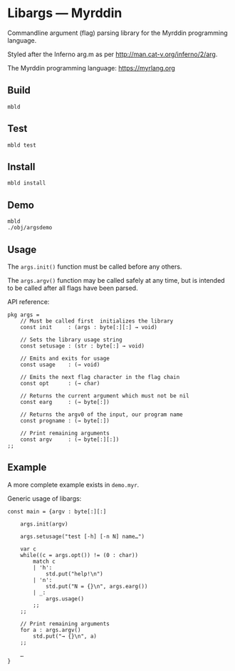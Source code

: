 # Libargs — Myrddin

Commandline argument (flag) parsing library for the Myrddin programming language.

Styled after the Inferno arg.m as per <http://man.cat-v.org/inferno/2/arg>.

The Myrddin programming language: <https://myrlang.org>

## Build

	mbld

## Test

	mbld test

## Install

	mbld install

## Demo

	mbld
	./obj/argsdemo

## Usage

The `args.init()` function must be called before any others.

The `args.argv()` function may be called safely at any time, but is intended to be called after all flags have been parsed.

API reference:

	pkg args =
		// Must be called first ­ initializes the library
		const init     : (args : byte[:][:] → void)

		// Sets the library usage string
		const setusage : (str : byte[:] → void)

		// Emits and exits for usage
		const usage    : (→ void)

		// Emits the next flag character in the flag chain
		const opt      : (→ char)

		// Returns the current argument which must not be nil
		const earg     : (→ byte[:])

		// Returns the argv0 of the input, our program name
		const progname : (→ byte[:])

		// Print remaining arguments
		const argv     : (→ byte[:][:])
	;;


## Example

A more complete example exists in `demo.myr`.

Generic usage of libargs:

	const main = {argv : byte[:][:]

		args.init(argv)

		args.setusage("test [-h] [-n N] name…")

		var c
		while((c = args.opt()) != (0 : char))
			match c
			| 'h':
				std.put("help!\n")
			| 'n':
				std.put("N = {}\n", args.earg())
			| _:
				args.usage()
			;;
		;;

		// Print remaining arguments
		for a : args.argv()
			std.put("→ {}\n", a)
		;;

		…
	}
